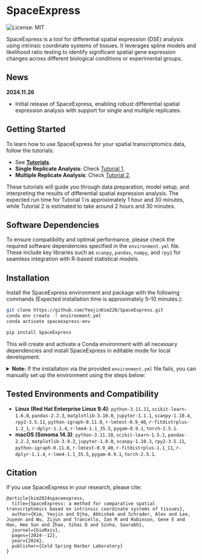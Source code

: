 # SpaceExpress

![License: MIT](https://img.shields.io/badge/License-MIT-blue.svg)

SpaceExpress is a tool for differential spatial expression (DSE) analysis using intrinsic coordinate systems of tissues. It leverages spline models and likelihood ratio testing to identify significant spatial gene expression changes across different biological conditions or experimental groups.

## News
**2024.11.26**  
- Initial release of SpaceExpress, enabling robust differential spatial expression analysis with support for single and multiple replicates.

## Getting Started
To learn how to use SpaceExpress for your spatial transcriptomics data, follow the tutorials:

- See **[Tutorials](./docs/source/notebook/)**.
- **Single Replicate Analysis**: Check [Tutorial 1](./docs/source/notebook/Tutorial_1.ipynb).
- **Multiple Replicate Analysis**: Check [Tutorial 2](./docs/source/notebook/Tutorial_2.ipynb).

These tutorials will guide you through data preparation, model setup, and interpreting the results of differential spatial expression analysis. The expected run time for Tutorial 1 is approximately 1 hour and 30 minutes, while Tutorial 2 is estimated to take around 2 hours and 30 minutes. 

## Software Dependencies
To ensure compatibility and optimal performance, please check the required software dependencies specified in the `environment.yml` file. These include key libraries such as `scanpy`, `pandas`, `numpy`, and `rpy2` for seamless integration with R-based statistical models.

## Installation
Install the SpaceExpress environment and package with the following commands (Expected installation time is approximately 5–10 minutes.):

```bash
git clone https://github.com/YeojinKim220/SpaceExpress.git
conda env create -f environment.yml
conda activate spaceexpress-env

pip install SpaceExpress
```

This will create and activate a Conda environment with all necessary dependencies and install SpaceExpress in editable mode for local development.

<details>
  <summary><b>Note:</b> If the installation via the provided <code>environment.yml</code> file fails, you can manually set up the environment using the steps below:</summary>

  ```bash
  # Step 1: Create and activate a new Conda environment
  conda create -n spaceexpress-env python=3.11 scikit-learn pandas matplotlib jupyter scanpy rpy2 -y
  conda activate spaceexpress-env

  # Step 2: Install additional dependencies
  conda install -y -c conda-forge python-igraph r-lmtest r-fitdistrplus r-dplyr r-lme4

  # Step 3: Install Python packages using pip
  pip install pygam
  pip install torch

  # Step 4: Install SpaceExpress
  pip install SpaceExpress
  ```
</details>

## Tested Environments and Compatibility
- **Linux (Red Hat Enterprise Linux 9.4)**: `python-3.11.11`, `scikit-learn-1.6.0`, `pandas-2.2.3`, `matplotlib-3.10.0`, `jupyter-1.1.1`, `scanpy-1.10.4`, `rpy2-3.5.11`, `python-igraph-0.11.8`, `r-lmtest-0.9_40`, `r-fitdistrplus-1.2_1`, `r-dplyr-1.1.4`, `r-lme4-1.1_35.5`, `pygam-0.9.1`, `torch-2.5.1`.
- **macOS (Sonoma 14.3)**: `python-3.11.10`, `scikit-learn-1.5.1`, `pandas-2.2.2`, `matplotlib-3.9.2`, `jupyter-1.0.0`, `scanpy-1.10.3`, `rpy2-3.5.11`, `python-igraph-0.11.6`, `r-lmtest-0.9_40`, `r-fitdistrplus-1.1_11`, `r-dplyr-1.1.4`, `r-lme4-1.1_35.5`, `pygam-0.9.1`, `torch-2.5.1`.


## Citation
If you use SpaceExpress in your research, please cite:
```
@article{kim2024spaceexpress,
  title={SpaceExpress: a method for comparative spatial transcriptomics based on intrinsic coordinate systems of tissues},
  author={Kim, Yeojin and Ojha, Abhishek and Schrader, Alex and Lee, Juyeon and Wu, Zijun and Traniello, Ian M and Robinson, Gene E and Han, Hee Sun and Zhao, Sihai D and Sinha, Saurabh},
  journal={bioRxiv},
  pages={2024--12},
  year={2024},
  publisher={Cold Spring Harbor Laboratory}
}
```

